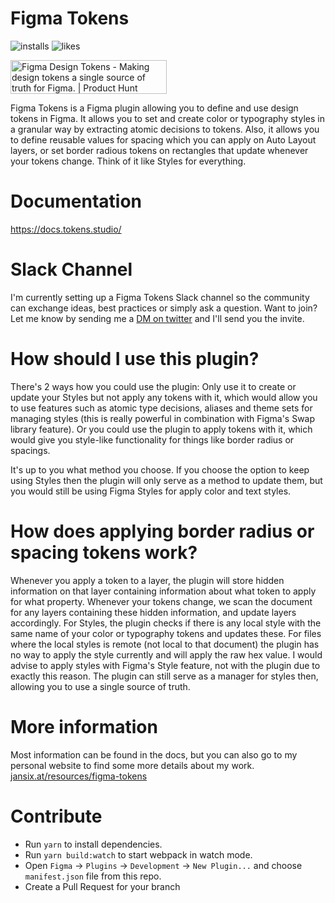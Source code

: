 # Figma Tokens

![installs](https://img.shields.io/endpoint?url=https://yuanqing.github.io/figma-plugins-stats/plugin/843461159747178978/installs.json)
![likes](https://img.shields.io/endpoint?url=https://yuanqing.github.io/figma-plugins-stats/plugin/843461159747178978/likes.json)

<a href="https://www.producthunt.com/posts/figma-design-tokens?utm_source=badge-featured&utm_medium=badge&utm_souce=badge-figma-design-tokens" target="_blank"><img src="https://api.producthunt.com/widgets/embed-image/v1/featured.svg?post_id=217712&theme=light" alt="Figma Design Tokens - Making design tokens a single source of truth for Figma. | Product Hunt" style="width: 250px; height: 54px;" width="250" height="54" /></a>

Figma Tokens is a Figma plugin allowing you to define and use design tokens in Figma. It allows you to set and create color or typography styles in a granular way by extracting atomic decisions to tokens. Also, it allows you to define reusable values for spacing which you can apply on Auto Layout layers, or set border radious tokens on rectangles that update whenever your tokens change. Think of it like Styles for everything.

# Documentation
https://docs.tokens.studio/

# Slack Channel
I'm currently setting up a Figma Tokens Slack channel so the community can exchange ideas, best practices or simply ask a question. Want to join? Let me know by sending me a [DM on twitter](https://www.twitter.com/six7) and I'll send you the invite.

# How should I use this plugin?
There's 2 ways how you could use the plugin: Only use it to create or update your Styles but not apply any tokens with it, which would allow you to use features such as atomic type decisions, aliases and theme sets for managing styles (this is really powerful in combination with Figma's Swap library feature). Or you could use the plugin to apply tokens with it, which would give you style-like functionality for things like border radius or spacings.

It's up to you what method you choose. If you choose the option to keep using Styles then the plugin will only serve as a method to update them, but you would still be using Figma Styles for apply color and text styles.

# How does applying border radius or spacing tokens work?
Whenever you apply a token to a layer, the plugin will store hidden information on that layer containing information about what token to apply for what property. Whenever your tokens change, we scan the document for any layers containing these hidden information, and update layers accordingly. For Styles, the plugin checks if there is any local style with the same name of your color or typography tokens and updates these. For files where the local styles is remote (not local to that document) the plugin has no way to apply the style currently and will apply the raw hex value. I would advise to apply styles with Figma's Style feature, not with the plugin due to exactly this reason. The plugin can still serve as a manager for styles then, allowing you to use a single source of truth.

# More information
Most information can be found in the docs, but you can also go to my personal website to find some more details about my work. [jansix.at/resources/figma-tokens](https://jansix.at/resources/figma-tokens)

# Contribute
* Run `yarn` to install dependencies.
* Run `yarn build:watch` to start webpack in watch mode.
* Open `Figma` -> `Plugins` -> `Development` -> `New Plugin...` and choose `manifest.json` file from this repo.
* Create a Pull Request for your branch
